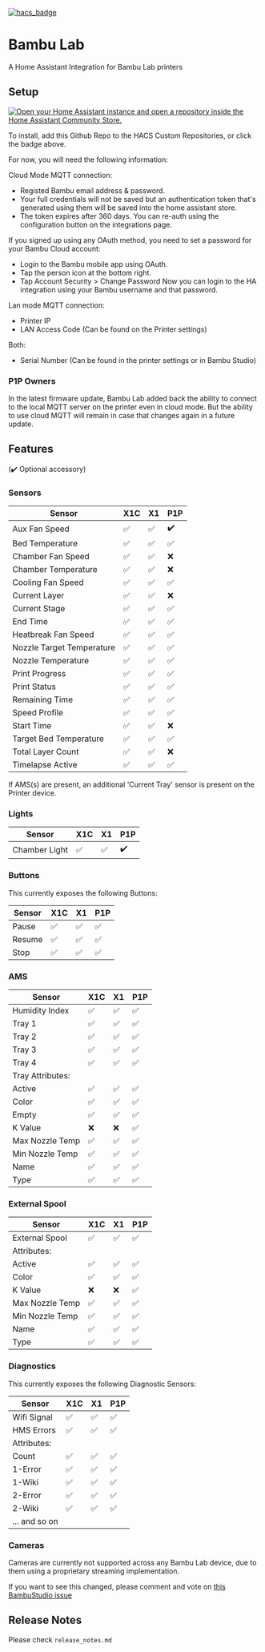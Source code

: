 [![hacs_badge](https://img.shields.io/badge/HACS-Custom-41BDF5.svg?style=for-the-badge)](https://github.com/hacs/integration)

# Bambu Lab

A Home Assistant Integration for Bambu Lab printers

## Setup

[![Open your Home Assistant instance and open a repository inside the Home Assistant Community Store.](https://my.home-assistant.io/badges/hacs_repository.svg)](https://my.home-assistant.io/redirect/hacs_repository/?owner=greghesp&repository=ha-bambulab&category=Integration)

To install, add this Github Repo to the HACS Custom Repositories, or click the badge above.

For now, you will need the following information:

Cloud Mode MQTT connection:
- Registed Bambu email address & password.
- Your full credentials will not be saved but an authentication token that's generated using them will be saved into the home assistant store.
- The token expires after 360 days. You can re-auth using the configuration button on the integrations page.

If you signed up using any OAuth method, you need to set a password for your Bambu Cloud account:
- Login to the Bambu mobile app using OAuth.
- Tap the person icon at the bottom right.
- Tap Account Security > Change Password
Now you can login to the HA integration using your Bambu username and that password.

Lan mode MQTT connection:
- Printer IP
- LAN Access Code (Can be found on the Printer settings)

Both:
- Serial Number (Can be found in the printer settings or in Bambu Studio)

### P1P Owners

In the latest firmware update, Bambu Lab added back the ability to connect to the local MQTT server on the printer even in cloud mode. But the ability to use cloud MQTT will remain in case that changes again in a future update.

## Features

(:heavy_check_mark: Optional accessory)

### Sensors

| Sensor                    | X1C                | X1                 | P1P                | 
|---------------------------|--------------------|--------------------|--------------------|
| Aux Fan Speed             | :white_check_mark: | :white_check_mark: | :heavy_check_mark: |
| Bed Temperature           | :white_check_mark: | :white_check_mark: | :white_check_mark: |
| Chamber Fan Speed         | :white_check_mark: | :white_check_mark: | :x:                |
| Chamber Temperature       | :white_check_mark: | :white_check_mark: | :x:                |
| Cooling Fan Speed         | :white_check_mark: | :white_check_mark: | :white_check_mark: |
| Current Layer             | :white_check_mark: | :white_check_mark: | :x:                |
| Current Stage             | :white_check_mark: | :white_check_mark: | :white_check_mark: |
| End Time                  | :white_check_mark: | :white_check_mark: | :white_check_mark: |
| Heatbreak Fan Speed       | :white_check_mark: | :white_check_mark: | :white_check_mark: |
| Nozzle Target Temperature | :white_check_mark: | :white_check_mark: | :white_check_mark: |
| Nozzle Temperature        | :white_check_mark: | :white_check_mark: | :white_check_mark: |
| Print Progress            | :white_check_mark: | :white_check_mark: | :white_check_mark: |
| Print Status              | :white_check_mark: | :white_check_mark: | :white_check_mark: |
| Remaining Time            | :white_check_mark: | :white_check_mark: | :white_check_mark: |
| Speed Profile             | :white_check_mark: | :white_check_mark: | :white_check_mark: |
| Start Time                | :white_check_mark: | :white_check_mark: | :x:                |
| Target Bed Temperature    | :white_check_mark: | :white_check_mark: | :white_check_mark: |
| Total Layer Count         | :white_check_mark: | :white_check_mark: | :x:                |
| Timelapse Active          | :white_check_mark: | :white_check_mark: | :white_check_mark: |

If AMS(s) are present, an additional 'Current Tray' sensor is present on the Printer device.

### Lights

| Sensor                    | X1C                | X1                 | P1P                | 
|---------------------------|--------------------|--------------------|--------------------|
| Chamber Light             | :white_check_mark: | :white_check_mark: | :heavy_check_mark: |

### Buttons

This currently exposes the following Buttons:

| Sensor                    | X1C                | X1                 | P1P                |
|---------------------------|--------------------|--------------------|--------------------|
| Pause                     | :white_check_mark: | :white_check_mark: | :white_check_mark: |
| Resume                    | :white_check_mark: | :white_check_mark: | :white_check_mark: |
| Stop                      | :white_check_mark: | :white_check_mark: | :white_check_mark: |

### AMS

| Sensor                    | X1C                | X1                 | P1P                |
|---------------------------|--------------------|--------------------|--------------------|
| Humidity Index            | :white_check_mark: | :white_check_mark: | :white_check_mark: |
| Tray 1                    | :white_check_mark: | :white_check_mark: | :white_check_mark: |
| Tray 2                    | :white_check_mark: | :white_check_mark: | :white_check_mark: |
| Tray 3                    | :white_check_mark: | :white_check_mark: | :white_check_mark: |
| Tray 4                    | :white_check_mark: | :white_check_mark: | :white_check_mark: |
| Tray Attributes:          |                    |                    |                    |
| Active                    | :white_check_mark: | :white_check_mark: | :white_check_mark: |
| Color                     | :white_check_mark: | :white_check_mark: | :white_check_mark: |
| Empty                     | :white_check_mark: | :white_check_mark: | :white_check_mark: |
| K Value                   | :x:                | :x:                | :white_check_mark: |
| Max Nozzle Temp           | :white_check_mark: | :white_check_mark: | :white_check_mark: |
| Min Nozzle Temp           | :white_check_mark: | :white_check_mark: | :white_check_mark: |
| Name                      | :white_check_mark: | :white_check_mark: | :white_check_mark: |
| Type                      | :white_check_mark: | :white_check_mark: | :white_check_mark: |

### External Spool

| Sensor                    | X1C                | X1                 | P1P                |
|---------------------------|--------------------|--------------------|--------------------|
| External Spool            | :white_check_mark: | :white_check_mark: | :white_check_mark: |
| Attributes:               |                    |                    |                    |
| Active                    | :white_check_mark: | :white_check_mark: | :white_check_mark: |
| Color                     | :white_check_mark: | :white_check_mark: | :white_check_mark: |
| K Value                   | :x:                | :x:                | :white_check_mark: |
| Max Nozzle Temp           | :white_check_mark: | :white_check_mark: | :white_check_mark: |
| Min Nozzle Temp           | :white_check_mark: | :white_check_mark: | :white_check_mark: |
| Name                      | :white_check_mark: | :white_check_mark: | :white_check_mark: |
| Type                      | :white_check_mark: | :white_check_mark: | :white_check_mark: |

### Diagnostics

This currently exposes the following Diagnostic Sensors:

| Sensor                    | X1C                | X1                 | P1P                |
|---------------------------|--------------------|--------------------|--------------------|
| Wifi Signal               | :white_check_mark: | :white_check_mark: | :white_check_mark: |
| HMS Errors                | :white_check_mark: | :white_check_mark: | :white_check_mark: |
| Attributes:               |                    |                    |                    |
| Count                     | :white_check_mark: | :white_check_mark: | :white_check_mark: |
| 1-Error                   | :white_check_mark: | :white_check_mark: | :white_check_mark: |
| 1-Wiki                    | :white_check_mark: | :white_check_mark: | :white_check_mark: |
| 2-Error                   | :white_check_mark: | :white_check_mark: | :white_check_mark: |
| 2-Wiki                    | :white_check_mark: | :white_check_mark: | :white_check_mark: |
| ... and so on             |                    |                    |                    |

### Cameras

Cameras are currently not supported across any Bambu Lab device, due to them using a proprietary streaming
implementation.

If you want to see this changed, please comment and vote
on [this BambuStudio issue](https://github.com/bambulab/BambuStudio/issues/1536)

## Release Notes

Please check `release_notes.md`
